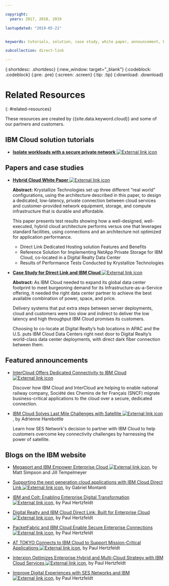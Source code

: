 ```yaml
---

copyright:
  years: 2017, 2018, 2019

lastupdated: "2019-05-21"


keywords: tutorials, solution, case study, white paper, announcement, blog, 

subcollection: direct-link

---
```


{:shortdesc: .shortdesc}
{:new_window: target="_blank"}
{:codeblock: .codeblock}
{:pre: .pre}
{:screen: .screen}
{:tip: .tip}
{:download: .download}

# Related Resources
{: #related-resources}

These resources are created by {{site.data.keyword.cloud}} and some of our partners and customers.

## IBM Cloud solution tutorials

* [**Isolate workloads with a secure private network** ![External link icon](../../icons/launch-glyph.svg "External link icon")](https://cloud.ibm.com/docs/tutorials?topic=solution-tutorials-secure-network-enclosure#isolate-workloads-with-a-secure-private-network)

## Papers and case studies

* [**Hybrid Cloud White Paper** ![External link icon](../../icons/launch-glyph.svg "External link icon")](https://public.dhe.ibm.com/cloud/bluemix/network/direct-link/ibm-hybrid-cloud-whitepaper.pdf)

    **Abstract:** Krystallize Technologies set up three different “real world” configurations, using the architecture described in this paper, to design a dedicated, low-latency, private connection between cloud services and customer-provided network equipment, storage, and compute infrastructure that is durable and affordable. 

    This paper presents test results showing how a well-designed, well-executed, hybrid cloud architecture performs versus one that leverages standard facilities, using connections and an architecture not optimized for application performance.

     * Direct Link Dedicated Hosting solution Features and Benefits 
     * Reference Solution for Implementing NetApp Private Storage for IBM Cloud, co-located in a Digital Realty Data Center 
     * Results of Performance Tests Conducted by Krystallize Technologies


* [**Case Study for Direct Link and IBM Cloud** ![External link icon](../../icons/launch-glyph.svg "External link icon")](https://public.dhe.ibm.com/cloud/bluemix/network/direct-link/ibm-cloud-case-study.pdf)

    **Abstract:** As IBM Cloud needed to expand its global data center footprint to meet burgeoning demand for its Infrastructure-as-a-Service offering, it needed the right data center partner to achieve the best available combination of power, space, and price.

    Delivery systems that put extra steps between server deployments, cloud and customers were too slow and indirect to deliver the low latency and high throughput IBM Cloud promises its customers. 

    Choosing to co-locate at Digital Realty’s hub locations in APAC and the U.S. puts IBM Cloud Data Centers right next door to Digital Realty’s world-class data center deployments, with direct dark fiber connection between them.
    
## Featured announcements

* [InterCloud Offers Dedicated Connectivity to IBM Cloud ![External link icon](../../icons/launch-glyph.svg "External link icon")](https://info.intercloud.com/intercloud-offers-dedicated-connectivity-to-ibm-cloud)

    Discover how IBM Cloud and InterCloud are helping to enable national railway company, Société des Chemins de fer Français (SNCF) migrate business-critical applications to the cloud over a secure, dedicated connection.
    
* [IBM Cloud Solves Last Mile Challenges with Satellite ![External link icon](../../icons/launch-glyph.svg "External link icon")](https://www.satellitetoday.com/mobility/2018/10/25/ibm-cloud-solves-last-mile-challenges-with-satellite/), by Adrienne Harebottle

    Learn how SES Network's decision to partner with IBM Cloud to help customers overcome key connectivity challenges by harnessing the power of satellite.

## Blogs on the IBM website

* [Megaport and IBM Empower Enterprise Cloud ![External link icon](../../icons/launch-glyph.svg "External link icon")](https://www.ibm.com/cloud/blog/megaport-and-ibm-empower-enterprise-cloud), by Matt Simpson and Jill Tempelmeyer

* [Supporting the next generation cloud applications with IBM Cloud Direct Link ![External link icon](../../icons/launch-glyph.svg "External link icon")](https://www.ibm.com/blogs/cloud-computing/2018/06/26/next-generation-cloud-apps-ibm-cloud-direct-link/), by Gabriel Montanti

* [IBM and Colt: Enabling Enterprise Digital Transformation ![External link icon](../../icons/launch-glyph.svg "External link icon")](https://www.ibm.com/cloud/blog/announcements/ibm-colt-enterprise-digital-transformation), by Paul Hertzfeldt

* [Digital Realty and IBM Cloud Direct Link: Built for Enterprise Cloud ![External link icon](../../icons/launch-glyph.svg "External link icon")](https://www.ibm.com/cloud/blog/announcements/digital-realty-ibm-cloud-direct-link-expand-network), by Paul Hertzfeldt

* [PacketFabric and IBM Cloud Enable Secure Enterprise Connections ![External link icon](../../icons/launch-glyph.svg "External link icon")](https://www.ibm.com/cloud/blog/announcements/packetfabric-ibm-enable-secure-enterprise-connections), by Paul Hertzfeldt

* [AT TOKYO Connects to IBM Cloud to Support Mission-Critical Applications ![External link icon](../../icons/launch-glyph.svg "External link icon")](https://www.ibm.com/cloud/blog/announcements/tokyo-connects-ibm-cloud-support-mission-critical-applications), by Paul Hertzfeldt

* [Interxion Optimizes Enterprise Hybrid and Multi-Cloud Strategy with IBM Cloud Services ![External link icon](../../icons/launch-glyph.svg "External link icon")](https://www.ibm.com/cloud/blog/announcements/interxion-enterprise-ibm-cloud-services), by Paul Hertzfeldt

* [Improve Digital Experiences with SES Networks and IBM ![External link icon](../../icons/launch-glyph.svg "External link icon")](https://www.ibm.com/cloud/blog/improve-digital-experiences-with-ses-networks-and-ibm), by Paul Hertzfeldt
